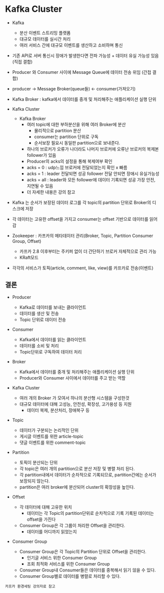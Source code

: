 # Kafka Cluster

-   Kafka
    -   분산 이벤트 스트리밍 플랫폼
    -   대규모 데이터를 실시간 처리
    -   여러 서비스 간에 대규모 이벤트를 생산하고 소비하며 통신
-   기존 API로 서버 통신시 장애가 발생한다면 전파 가능성 + 데이터 유실 가능성 있음 (직접 결합)
-   Producer 와 Consumer 사이에 Message Queue에 데이터 전송 위임 (간접 결합)
-   producer -> Message Broker(queue들) <- consumer(가져오기)
-   Kafka Broker : kafka에서 데이터를 중개 및 처리해주는 애플리케이션 실행 단위
-   Kafka Cluster
    -   Kafka Broker
        -   여러 topic에 대한 부하분산을 위해 여러 Broker에 분산
            -   물리적으로 partition 분산
            -   consumer는 partition 단위로 구독
            -   순서보장 필요시 동일판 partition으로 보내준다.
        -   하나의 브로커가 오류가 나더라도 나머지 브로커에 오류난 브로커의 복제본 follower가 있음
        -   Producer의 acks의 설정을 통해 복제여부 확인
        -   acks = 0 : udp느낌 브로커에 전달되었는지 확인 x 빠름
        -   acks = 1 : leader 전달되면 성공 follower 전달 안되면 장애시 유실가능성
        -   acks = all : leader와 모든 follower에 데이터 기록되면 성공 가장 안전, 지연될 수 있음
        -   더 자세한 내용은 강의 참고
-   Kafka 는 순서가 보장된 데이터 로그를 각 topic의 partition 단위로 Broker의 디스크에 저장
-   각 데이터는 고유한 offset을 가지고 consumer는 offset 기반으로 데이터를 읽어감

-   Zookeeper : 카프카의 메타데이터 관리(Broker, Topic, Partition Consumer Group, Offset)

    -   카프카 2.8 이후부터는 주키퍼 없이 더 간단하기 브로커 자체적으로 관리 가능
    -   KRaft모드

-   각각의 서비스가 토픽(article, comment, like, view)를 카프카로 전송(이벤트)

## 결론

-   Producer

    -   Kafka로 데이터를 보내는 클라이언트
    -   데이터를 생산 및 전송
    -   Topic 단위로 데이터 전송

-   Consumer

    -   Kafka에서 데이터를 읽는 클라이언트
    -   데이터를 소비 및 처리
    -   Topic단위로 구독하여 데이터 처리

-   Broker

    -   Kafka에서 데이터를 중개 및 처리해주는 애플리케이션 실행 단위
    -   Producer와 Consumer 사이에서 데이터를 주고 받는 역할

-   Kafka Cluster

    -   여러 개의 Broker 가 모여서 하나의 분산형 시스템을 구성한것
    -   대규모 데이터에 대해 고성능, 안전성, 확장성, 고가용성 등 지원
        -   데이터 복제, 분산처리, 장애복구 등

-   Topic

    -   데이터가 구분되는 논리적인 단위
    -   게시글 이벤트를 위한 article-topic
    -   댓글 이벤트를 위한 comment-topic

-   Partition

    -   토픽이 분산되는 단위
    -   각 topic은 여러 개의 partition으로 분산 저장 및 병렬 처리 된다.
    -   각 partition내에서 데이터가 순차적으로 기록되므로, partition간에는 순서가 보장되지 않는다.
    -   partition은 여러 broker에 분산되어 cluster의 확장성을 높인다.

-   Offset

    -   각 데이터에 대해 고유한 위치
        -   데이터는 각 Topic의 partition단위로 순차적으로 기록 기록된 데이터는 offset을 가진다
    -   Consumer Group은 각 그룹이 처리한 Offset을 관리한다.
        -   데이터를 어디까지 읽었는지

-   Consumer Group
    -   Consumer Group은 각 Topic의 Partition 단위로 Offset을 관리한다.
        -   인기글 서비스 위한 Consumer Group
        -   조회 최적화 서비스를 위한 Consumer Group
    -   Consumer Group내 Consumer들은 데이터를 중복해서 읽기 않을 수 있다.
    -   Consumer Group별로 데이터를 병렬로 처리할 수 있다.

`카프카 환경세팅 강의자료 참고`
